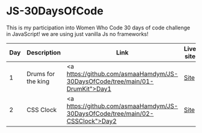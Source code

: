 # JS-30DaysOfCode
This is my participation into <a herf="https://app.hopin.com/events/wwcode-days-of-code/reception">Women Who Code 30 days of code challenge<a> in JavaScript!
we are using just vanilla Js no frameworks!

| Day | Description | Link | Live site |
| --- | ----------- | ---- | --------- |
| 1   |Drums for the king | <a https://github.com/asmaaHamdym/JS-30DaysOfCode/tree/main/01-DrumKit">Day1</a> |<a href="https://asmaahamdym.github.io/JS-30DaysOfCode/01-DrumKit">Site</a> |
| 2   |CSS Clock | <a https://github.com/asmaaHamdym/JS-30DaysOfCode/tree/main/02-CSSClock">Day2</a> |<a href="https://asmaahamdym.github.io/JS-30DaysOfCode/02-CSSClock/">Site</a> |



